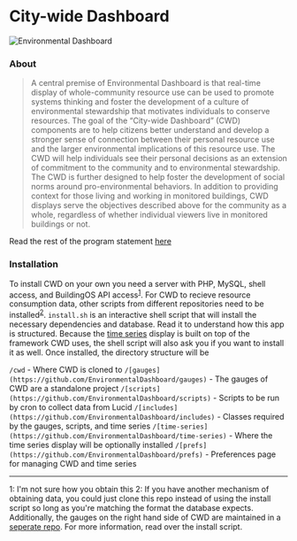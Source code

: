 # City-wide Dashboard

![Environmental Dashboard](http://104.131.103.232/oberlin/prefs/images/env_logo.png "Environmental Dashboard")

### About

> A central premise of Environmental Dashboard is that real-time display of whole-community resource use can be used to promote systems thinking and foster the development of a culture of environmental stewardship that motivates individuals to conserve resources. The goal of the “City-wide Dashboard” (CWD) components are to help citizens better understand and develop a stronger sense of connection between their personal resource use and the larger environmental implications of this resource use. The CWD will help individuals see their personal decisions as an extension of commitment to the community and to environmental stewardship. The CWD is further designed to help foster the development of social norms around pro-environmental behaviors. In addition to providing context for those living and working in monitored buildings, CWD displays serve the objectives described above for the community as a whole, regardless of whether individual viewers live in monitored buildings or not.

Read the rest of the program statement [here](#)

### Installation

To install CWD on your own you need a server with PHP, MySQL, shell access, and BuildingOS API access<sup>[1](#f1)</sup>. For CWD to recieve resource consumption data, other scripts from different repositories need to be installed<sup>[2](#f2)</sup>. `install.sh` is an interactive shell script that will install the necessary dependencies and database. Read it to understand how this app is structured. Because the [time series](https://github.com/EnvironmentalDashboard/time-series) display is built on top of the framework CWD uses, the shell script will also ask you if you want to install it as well. Once installed, the directory structure will be

`/cwd` - Where CWD is cloned to
`/[gauges](https://github.com/EnvironmentalDashboard/gauges)` - The gauges of CWD are a standalone project
`/[scripts](https://github.com/EnvironmentalDashboard/scripts)` - Scripts to be run by cron to collect data from Lucid
`/[includes](https://github.com/EnvironmentalDashboard/includes)` - Classes required by the gauges, scripts, and time series
`/[time-series](https://github.com/EnvironmentalDashboard/time-series)` - Where the time series display will be optionally installed
`/[prefs](https://github.com/EnvironmentalDashboard/prefs)` - Preferences page for managing CWD and time series

---

<a name="f1">1</a>: I'm not sure how you obtain this
<a name="f2">2</a>: If you have another mechanism of obtaining data, you could just clone this repo instead of using the install script so long as you're matching the format the database expects. Additionally, the gauges on the right hand side of CWD are maintained in a [seperate repo](https://github.com/EnvironmentalDashboard/gauges). For more information, read over the install script.